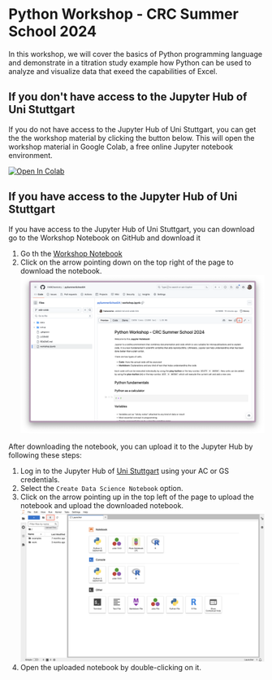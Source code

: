 # Python Workshop - CRC Summer School 2024

In this workshop, we will cover the basics of Python programming language and demonstrate in a titration study example how Python can be used to analyze and visualize data that exeed the capabilities of Excel.

## If you don't have access to the Jupyter Hub of Uni Stuttgart

If you do not have access to the Jupyter Hub of Uni Stuttgart, you can get the the workshop material by clicking the button below. This will open the workshop material in Google Colab, a free online Jupyter notebook environment.  

<a target="_blank" href="https://colab.research.google.com/github/FAIRChemistry/pySummerSchool24/blob/main/workshop.ipynb">
  <img src="https://colab.research.google.com/assets/colab-badge.svg" alt="Open In Colab"/>
</a>

## If you have access to the Jupyter Hub of Uni Stuttgart

If you have access to the Jupyter Hub of Uni Stuttgart, you can download go to the Workshop Notebook on GitHub and download it

1. Go th the [Workshop Notebook](https://github.com/FAIRChemistry/pySummerSchool24/blob/add-colab/workshop.ipynb)
2. Click on the arrow pointing down on the top right of the page to download the notebook.
![Download Notebook](./img/github-download.png)

After downloading the notebook, you can upload it to the Jupyter Hub by following these steps:

1. Log in to the Jupyter Hub of [Uni Stuttgart](https://jupyterhub.tik.uni-stuttgart.de/) using your AC or GS credentials.
2. Select the `Create Data Science Notebook` option.
3. Click on the arrow pointing up in the top left of the page to upload the notebook and upload the downloaded notebook.
![Upload Notebook](./img/jupyter-home.png)
4. Open the uploaded notebook by double-clicking on it.
